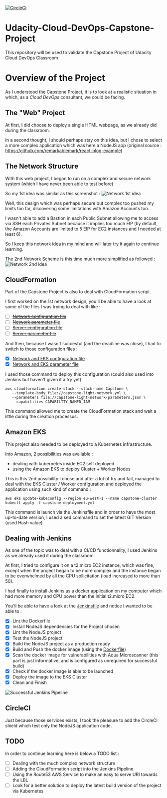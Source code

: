 [![CircleCi](https://circleci.com/gh/Sebastien-Hanicotte/Udacity-Cloud-DevOps-Capstone-Project.svg?style=shield)](https://circleci.com/gh/Sebastien-Hanicotte/Udacity-Cloud-DevOps-Capstone-Project/)

# Udacity-Cloud-DevOps-Capstone-Project
This repository will be used to validate the Capstone Project of Udacity Cloud DevOps Classroom

# Overview of the Project
As I understood the Capstone Project, it is to look at a realistic situation
in which, as a *Cloud DevOps* consultant, we could be facing.

## The "Web" Project 
At first, I did choose to deploy a single HTML webpage, as we already
did during the classroom.

In a second thought, I should perhaps stay on this idea, but 
I chose to select a more complex application which was here
a NodeJS app (original source : https://github.com/remarkablemark/react-blog-example)

## The Network Structure
With this web project, I began to run on a complex and secure
network system (which I have never been able to test before)

So my 1st idea was similar as this screenshot : 
![Network 1st idea](doc/Capstone-Project-LucidChart.png "Initial Network Design")

Well, this design which was perhaps secure but complex too pushed
my limits too far, discovering some limitations with Amazon Accounts
too.

I wasn't able to add a Bastion in each Public Subnet allowing me
to access via SSH each Privates Subnet because it implies too much
EIP (by default, the Amazon Accounts are limited to 5 EIP for EC2
instances and I needed at least 6).

So I keep this network idea in my mind and will later try it again
to continue learning.

The 2nd Network Scheme is this time much more simplified as followed :
![Network 2nd idea](doc/Capstone-Project-LucidChart-2.png "Simplified Network Design")

## CloudFormation

Part of the Capstone Project is also to deal with CloudFormation script.

I first worked on the 1st network design, you'll be able to have a
look at some of the files I was trying to deal with like : 

- [ ] [~~Network configuration file~~](infra/capstone-network.yml)
- [ ] [~~Network parameter file~~](infra/capstone-network-parameters.json)
- [ ] [~~Server configuration file~~](infra/capstone-servers.yml)
- [ ] [~~Server parameter file~~](infra/capstone-servers-parameters.json)

And then, because I wasn't succesful (and the deadline was close),
I had to switch to those configuration files :

- [x] [Network and EKS configuration file](infra/capstone-light-network.yml)
- [x] [Network and EKS parameter file](infra/capstone-light-network-parameters.json)

I used those command to deploy this configuration (could also used 
into Jenkins but haven't given it a try yet)

```
aws cloudformation create-stack --stack-name Capstone \
   --template-body file://capstone-light-network.yml \
   --parameters file://capstone-light-network-parameters.json \
   --capabilities CAPABILITY_NAMED_IAM
```

This command allowed me to create the CloudFormation stack and wait
a little during the creation processus.

## Amazon EKS

This project also needed to be deployed to a Kubernetes infrastructure.

Into Amazon, 2 possibilities was available : 
* dealing with kubernetes inside EC2 self deployed
* using the Amazon EKS to deploy Cluster + Worker Nodes

This is this 2nd possibility I chose and after a lot of try and fail, managed
to deal with the EKS Cluster / Worker configuration and deployed
the application using such kind of command : 

```
aws eks update-kubeconfig --region eu-west-1 --name capstone-cluster
kubectl apply -f capstone-deployment.yml
``` 

This command is launch via the Jenkinsfile and in order to have the
most up-to-date version, I used a sed command to set the 
latest GIT Version (used Hash value)

## Dealing with Jenkins

As one of the topic was to deal with a CI/CD functionnality, I used
Jenkins as we already used it during the classroom.

At first, I tried to configure it on a t2.micro EC2 instance, which
was fine, except when the project began to be more complex and
the instance began to be overwhelmed by all the CPU sollicitation
(load increased to more than 50).

I had finally to install Jenkins as a docker application on my
computer which had more memory and CPU power than the initial t2.micro EC2.

You'll be able to have a look at the [Jenkinsfile](Jenkinsfile) and notice
I wanted to be able to : 
- [x] Lint the Dockerfile
- [x] Install NodeJS dependencies for the Project chosen
- [x] Lint the NodeJS project
- [x]  Test the NodeJS project
- [x]  Build the NodeJS project as a production ready
- [x]  Build and Push the docker image (using the [Dockerfile](Dockerfile))
- [x]  Scan the docker image for vulnerabilities with Aqua Microscanner (this part is just informative, and is configured as unrequired for successful build)
- [x]  Check if the docker image is able to be launched
- [x]  Deploy the image to the EKS Cluster
- [x]  Clean and Finish

![Successful Jenkins Pipeline](doc/Jenkins-Successful-Pipeline.png)

## CircleCI

Just because those services exists, I took the pleasure to add the
CircleCI shield which test only the NodeJS application code.

## TODO

In order to continue learning here is below a TODO list :
- [ ] Dealing with the much complex network structure
- [ ] Adding the CloudFormation script into the Jenkins Pipeline
- [ ] Using the Route53 AWS Service to make an easy to serve URI towards the LBL
- [ ] Look for a better solution to deploy the latest build version of the project via Kubernetes
